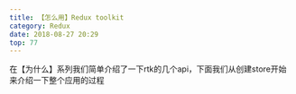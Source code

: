 ```yaml
---
title: 【怎么用】Redux toolkit
category: Redux
date: 2018-08-27 20:29
top: 77
---
```


在【为什么】系列我们简单介绍了一下rtk的几个api，下面我们从创建store开始来介绍一下整个应用的过程




